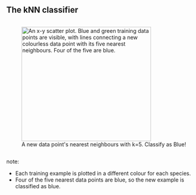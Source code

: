 ## The kNN classifier

<div>
  <figure style="display: inline-block; width: 100%">
    <img src="images/knn-closeup.png" width="340" height="300"
      alt="An x-y scatter plot. Blue and green training data points are visible, with lines connecting a new colourless data point with its five nearest neighbours. Four of the five are blue."></img>
    <figcaption>A new data point's nearest neighbours with k=5. Classify as Blue!</figcaption>
  </figure>
</div>

note:
- Each training example is plotted in a different colour for each species.
- Four of the five nearest data points are blue, so the new example is classified as blue.
